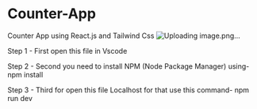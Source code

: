 # Counter-App
Counter App using React.js and Tailwind Css
![Uploading image.png…]()


Step 1 - First open this file in Vscode 

Step 2 - Second you need to install NPM (Node Package Manager)
       using-  npm install

Step 3 - Third for open this file Localhost
      for that use this command-  npm run dev
